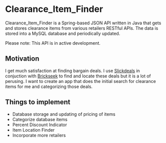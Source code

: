 # Clearance_Item_Finder

Clearance_Item_Finder is a Spring-based JSON API written in Java that gets and stores clearance items from various 
retailers RESTful APIs. The data is stored into a MySQL database and periodically updated.

Please note: This API is in active development.

## Motivation
I get much satisfaction at finding bargain deals. I use [Slickdeals](https://slickdeals.net/)  in conjuction with
[Brickseek](https://brickseek.com/) to find and locate these deals but it is a lot of perusing. I want to create an app that 
does the initial search for clearance items for me and categorizing those deals. 

## Things to implement
* Database storage and updating of pricing of items
* Categorize database items
* Percent Discount Indicator
* Item Location Finder
* Incorporate more retailers


